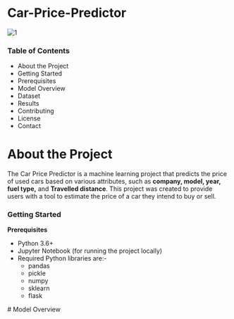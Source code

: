 # Car-Price-Predictor

![1](https://github.com/Fataahullah/Car-Price-Predictor/assets/70217922/60c4b52c-3066-442f-b00f-0b1ff22b415d)


<h3>Table of Contents</h3>
<ul><li>About the Project</li>
<li>Getting Started</li>
<li>Prerequisites</li>
<li>Model Overview</li>
<li>Dataset</li>
<li>Results</li>
<li>Contributing</li>
<li>License</li>
<li>Contact</li></ul>

# About the Project
The Car Price Predictor is a machine learning project that predicts the price of used cars based on various attributes, such as <b>company, model, year, fuel type,</b> and <b>Travelled distance</b>. This project was created to provide users with a tool to estimate the price of a car they intend to buy or sell.

<h3>Getting Started</h3>
<b>Prerequisites</b>
<ul><li>Python 3.6+</li>
<li>Jupyter Notebook (for running the project locally)</li>
<li>Required Python libraries are:-
 <ul><li>pandas</li> 
  <li>pickle</li>
  <li>numpy</li>
  <li>sklearn</li>
  <li>flask</li></ul></li></ul>
# Model Overview
